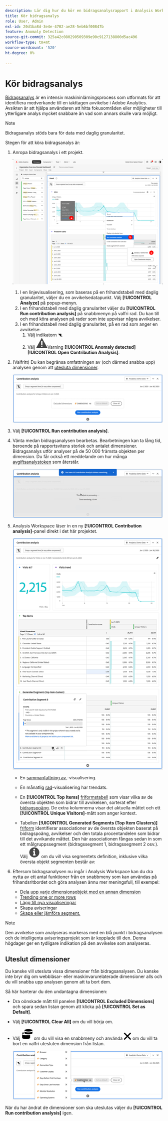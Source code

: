 ```yaml
---
description: Lär dig hur du kör en bidragsanalysrapport i Analysis Workspace.
title: Kör bidragsanalys
role: User, Admin
exl-id: 20d1ba8d-3e4e-4702-ae28-5eb6bf00847b
feature: Anomaly Detection
source-git-commit: 325a42c080290509309e90c9127138800d5ac496
workflow-type: tm+mt
source-wordcount: '520'
ht-degree: 0%

---
```


# Kör bidragsanalys

[Bidragsanalys](/help/analyze/analysis-workspace/c-anomaly-detection/anomaly-detection.md#contribution-analysis) är en intensiv maskininlärningsprocess som utformats för att identifiera medverkande till en iakttagen avvikelse i Adobe Analytics. Avsikten är att hjälpa användaren att hitta fokusområden eller möjligheter till ytterligare analys mycket snabbare än vad som annars skulle vara möjligt.

>[!NOTE]
>
>Bidragsanalys stöds bara för data med daglig granularitet.

Stegen för att köra bidragsanalys är:

1. Anropa bidragsanalys i ett projekt.

   ![Kör bidragsanalys](assets/run-contribution-analysis.png)

   1. I en linjevisualisering, som baseras på en frihandstabell med daglig granularitet, väljer du en avvikelsedatapunkt. Välj **[!UICONTROL Analyze]** på popup-menyn.
   1. I en frihandstabell med daglig granularitet väljer du **[!UICONTROL Run contribution analysis]** på snabbmenyn på valfri rad. Du kan till och med köra analysen på rader som inte uppvisar några avvikelser.
   1. I en frihandstabell med daglig granularitet, på en rad som anger en avvikelse:
      1. Välj indikatorn ◥.
      1. Välj ![&#x200B; i dialogrutan &#x200B;](/help/assets/icons/Alert.svg)Varning **[!UICONTROL Anomaly detected]** **[!UICONTROL Open Contribution Analysis]**.



1. (Valfritt) Du kan begränsa omfattningen av (och därmed snabba upp) analysen genom att [utesluta dimensioner](#exclude-dimensions).

   ![Exkluderar dimensioner från bidragsanalys](assets/excluding-dimensions.png)

1. Välj **[!UICONTROL Run contribution analysis]**.

1. Vänta medan bidragsanalysen bearbetas. Bearbetningen kan ta lång tid, beroende på rapportsvitens storlek och antalet dimensioner. Bidragsanalys utför analyser på de 50 000 främsta objekten per dimension. Du får också ett meddelande om hur många [avgiftsanalystoken](anomaly-detection.md#contribution-analysis-tokens) som återstår.

   ![Pågående bidragsanalys](assets/contribution-analysis-executing.png)

1. Analysis Workspace läser in en ny **[!UICONTROL Contribution analysis]**-panel direkt i det här projektet.

   ![Panelen för bidragsanalys](assets/contribution-analysis.png)

   * En [sammanfattning av &#x200B;](/help/analyze/analysis-workspace/visualizations/summary-number-change.md)-visualisering.
   * En månatlig [rad](/help/analyze/analysis-workspace/visualizations/line.md)-visualisering har trendats.
   * En **[!UICONTROL Top Items]** [friformstabell](/help/analyze/analysis-workspace/visualizations/freeform-table/freeform-table.md) som visar vilka av de översta objekten som bidrar till avvikelsen, sorterat efter [bidragspoäng](/help/analyze/analysis-workspace/c-anomaly-detection/anomaly-detection.md#contribution-analysis). De extra kolumnerna visar det aktuella måttet och ett **[!UICONTROL Unique Visitors]**-mått som anger kontext.

   * Tabellen **[!UICONTROL Generated Segments (Top Item Clusters)]** [friform](/help/analyze/analysis-workspace/visualizations/freeform-table/freeform-table.md) identifierar associationer av de översta objekten baserat på bidragspoäng, avvikelser och den totala procentandelen som bidrar till det avvikande måttet. Den här associationen fångas sedan in som ett målgruppssegment (bidragssegment 1, bidragssegment 2 osv.). Välj ![Info](/help/assets/icons/Info.svg) om du vill visa segmentets definition, inklusive vilka översta objekt segmenten består av:


1. Eftersom bidragsanalysen nu ingår i Analysis Workspace kan du dra nytta av ett antal funktioner från en snabbmeny som kan användas på frihandsritbordet och göra analysen ännu mer meningsfull, till exempel:

   * [Dela upp varje dimensionsobjekt med en annan dimension](/help/analyze/analysis-workspace/components/dimensions/t-breakdown-fa.md)
   * [Trending one or more rows](/help/analyze/analysis-workspace/home.md#section_34930C967C104C2B9092BA8DCF2BF81A)
   * [Lägg till nya visualiseringar](/help/analyze/analysis-workspace/visualizations/freeform-analysis-visualizations.md)
   * [Skapa aviseringar](/help/components/alerts/alerts-overview.md)
   * [Skapa eller jämföra segment.](/help/analyze/analysis-workspace/c-panels/c-segment-comparison/segment-comparison.md)

>[!NOTE]
>
>Den avvikelse som analyseras markeras med en blå punkt i bidragsanalysen och de intelligenta aviseringsprojekt som är kopplade till den. Denna högdager ger en tydligare indikation på den avvikelse som analyseras.


## Uteslut dimensioner

Du kanske vill utesluta vissa dimensioner från bidragsanalysen. Du kanske inte bryr dig om webbläsar- eller maskinvarurelaterade dimensioner alls och du vill snabba upp analysen genom att ta bort dem.

Så här hanterar du den undantagna dimensionen:

* Dra oönskade mått till panelen **[!UICONTROL Excluded Dimensions]** och spara sedan listan genom att klicka på **[!UICONTROL Set as Default]**.

* Välj **[!UICONTROL Clear All]** om du vill börja om.

* Välj ![Dimensioner](/help/assets/icons/Dimensions.svg) om du vill visa en snabbmeny och använda ![CrossSize400](/help/assets/icons/CrossSize400.svg) om du vill ta bort en valfri utesluten dimension från listan.

  ![](assets/excluded-dimensions-list.png)

När du har ändrat de dimensioner som ska uteslutas väljer du **[!UICONTROL Run contribution analysis]** igen.


